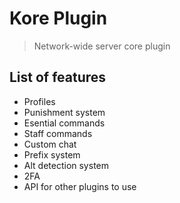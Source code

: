# Kore Plugin
> Network-wide server core plugin

## List of features
* Profiles
* Punishment system
* Esential commands
* Staff commands
* Custom chat
* Prefix system
* Alt detection system
* 2FA
* API for other plugins to use
